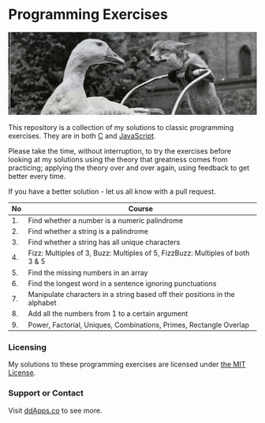 Programming Exercises
==============
![](https://raw.githubusercontent.com/duliodenis/programming-exercises/master/art/fox-and-goose.jpg)

This repository is a collection of my solutions to classic programming exercises. 
They are in both [C](http://www.cprogramming.com/whyc.html) and [JavaScript](http://speakingjs.com/es5/ch02.html).

Please take the time, without interruption, to try the exercises before looking at my solutions using the theory that greatness comes from practicing; applying the theory over and over again, using feedback to get better every time. 

If you have a better solution - let us all know with a pull request. 

No  | Course
------------- | -------------
1. | Find whether a number is a numeric palindrome
2. | Find whether a string is a palindrome
3. | Find whether a string has all unique characters 
4. | Fizz: Multiples of 3, Buzz: Multiples of 5, FizzBuzz: Multiples of both 3 & 5
5. | Find the missing numbers in an array 
6. | Find the longest word in a sentence ignoring punctuations  
7. | Manipulate characters in a string based off their positions in the alphabet
8. | Add all the numbers from 1 to a certain argument
9. | Power, Factorial, Uniques, Combinations, Primes, Rectangle Overlap

### Licensing
My solutions to these programming exercises are licensed under [the MIT License](https://github.com/duliodenis/programming-exercises/blob/master/LICENSE).

### Support or Contact
Visit [ddApps.co](http://ddapps.co) to see more.
